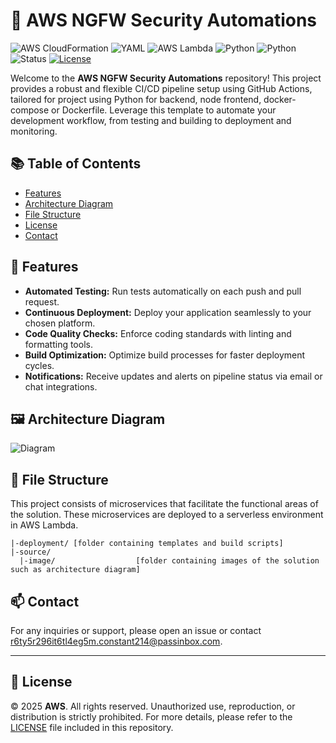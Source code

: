 # 📄 AWS NGFW Security Automations

![AWS CloudFormation](https://img.shields.io/badge/AWS-CloudFormation-blue)
![YAML](https://img.shields.io/badge/YAML-CB171E?logo=yaml&logoColor=fff)
![AWS Lambda](https://img.shields.io/badge/AWS-Lambda-FF9900)
![Python](https://img.shields.io/badge/Python-3776AB?logo=python&logoColor=fff)
![Python](https://img.shields.io/badge/Python-3.11%2B-blue.svg)
![Status](https://img.shields.io/badge/Status-Development-blue.svg)
[![License](https://img.shields.io/badge/License-Apache%202.0-blue.svg)](LICENSE)

Welcome to the **AWS NGFW Security Automations** repository! This project provides a robust and flexible CI/CD pipeline setup using GitHub Actions, tailored for project using Python for backend, node frontend, docker-compose or Dockerfile. Leverage this template to automate your development workflow, from testing and building to deployment and monitoring.

## 📚 Table of Contents

- [Features](#-features)
- [Architecture Diagram](#-architecture-diagram)
- [File Structure](#-file-structure)
- [License](#-license)
- [Contact](#-contact)

## 🌟 Features

- **Automated Testing:** Run tests automatically on each push and pull request.
- **Continuous Deployment:** Deploy your application seamlessly to your chosen platform.
- **Code Quality Checks:** Enforce coding standards with linting and formatting tools.
- **Build Optimization:** Optimize build processes for faster deployment cycles.
- **Notifications:** Receive updates and alerts on pipeline status via email or chat integrations.

## 🖼️ Architecture Diagram

![Diagram](source/image/architecture_diagram.png)

## 📁 File Structure

This project consists of microservices that facilitate the functional areas of the solution. These microservices are deployed to a serverless environment in AWS Lambda.

```
|-deployment/ [folder containing templates and build scripts]
|-source/
  |-image/                  [folder containing images of the solution such as architecture diagram]
```

## 📫 Contact

For any inquiries or support, please open an issue or contact [r6ty5r296it6tl4eg5m.constant214@passinbox.com](mailto:r6ty5r296it6tl4eg5m.constant214@passinbox.com).

---

## 📜 License

© 2025 **AWS**. All rights reserved. Unauthorized use, reproduction, or distribution is strictly prohibited. For more details, please refer to the [LICENSE](LICENSE) file included in this repository.
